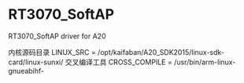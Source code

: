 # RT3070_SoftAP
RT3070_SoftAP driver for A20

内核源码目录
LINUX_SRC = /opt/kaifaban/A20_SDK2015/linux-sdk-card/linux-sunxi/
交叉编译工具
CROSS_COMPILE = /usr/bin/arm-linux-gnueabihf-
